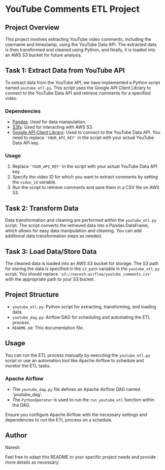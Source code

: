 # YouTube Comments ETL Project

## Project Overview
This project involves extracting YouTube video comments, including the username and timestamp, using the YouTube Data API. The extracted data is then transformed and cleaned using Python, and finally, it is loaded into an AWS S3 bucket for future analysis.

## Task 1: Extract Data from YouTube API
To extract data from the YouTube API, we have implemented a Python script named `youtube_etl.py`. This script uses the Google API Client Library to connect to the YouTube Data API and retrieve comments for a specified video.

### Dependencies
- [Pandas](https://pandas.pydata.org/): Used for data manipulation.
- [S3fs](https://s3fs.readthedocs.io/en/latest/): Used for interacting with AWS S3.
- [Google API Client Library](https://developers.google.com/youtube/registering_an_application): Used to connect to the YouTube Data API. You need to replace `'YOUR_API_KEY'` in the script with your actual YouTube Data API key.

### Usage
1. Replace `'YOUR_API_KEY'` in the script with your actual YouTube Data API key.
2. Specify the video ID for which you want to extract comments by setting the `video_id` variable.
3. Run the script to retrieve comments and save them in a CSV file on AWS S3.

## Task 2: Transform Data
Data transformation and cleaning are performed within the `youtube_etl.py` script. The script converts the retrieved data into a Pandas DataFrame, which allows for easy data manipulation and cleaning. You can add additional data transformation steps as needed.

## Task 3: Load Data/Store Data
The cleaned data is loaded into an AWS S3 bucket for storage. The S3 path for storing the data is specified in the `s3_path` variable in the `youtube_etl.py` script. You should replace `'s3://naresh-airflow/youtube_comments.csv'` with the appropriate path to your S3 bucket.

## Project Structure
- `youtube_etl.py`: Python script for extracting, transforming, and loading data.
- `youtube_dag.py`: Airflow DAG for scheduling and automating the ETL process.
- `README.md`: This documentation file.

## Usage
You can run the ETL process manually by executing the `youtube_etl.py` script or use an automation tool like Apache Airflow to schedule and monitor the ETL tasks.

### Apache Airflow
- The `youtube_dag.py` file defines an Apache Airflow DAG named 'youtube_dag'.
- The `PythonOperator` is used to run the `run_youtube_etl` function within the DAG.

Ensure you configure Apache Airflow with the necessary settings and dependencies to run the ETL process on a schedule.

## Author
Naresh

Feel free to adapt this README to your specific project needs and provide more details as necessary.
